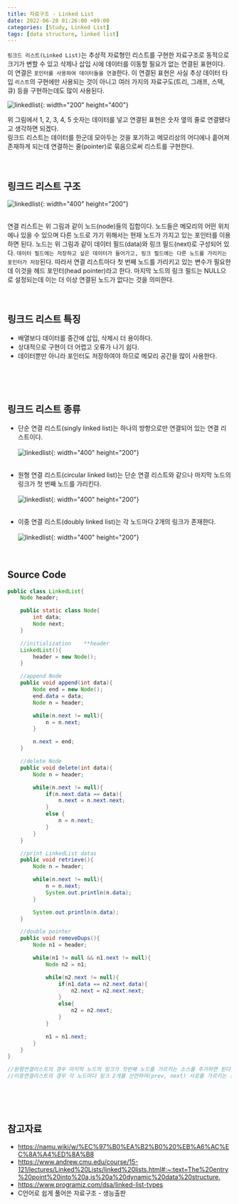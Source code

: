 ```yaml
---
title: 자료구조 - Linked List
date: 2022-06-28 01:26:00 +09:00
categories: [Study, Linked List]
tags: [data structure, linked list]
---
```


`링크드 리스트(Linked List)`는 추상적 자료형인 리스트를 구현한 자료구조로 동적으로 크기가 변할 수 있고 
삭제나 삽입 시에 데이터를 이동할 필요가 없는 연결된 표현이다. 이 연결은 `포인터를 사용하여 데이터들을 연결`한다.
이 연결된 표현은 사실 추상 데이터 타입 `리스트`의 구현에만 사용되는 것이 아니고 여러 가지의 자료구도(트리, 그래프, 스택, 큐)
 등을 구현하는데도 많이 사용된다.

![linkedlist](/assets/img/posts/data-structure/2022-06-28-linked-list-1.png){: width="200" height="400"}<br>

위 그림에서 1, 2, 3, 4, 5 숫자는 데이터를 넣고 연결된 표현은 숫자 옆의 줄로 연결됐다고 생각하면 되겠다.<br>
링크드 리스트는 데이터를 한군데 모아두는 것을 포기하고 메모리상의 어디에나 흩어져 존재하게 되는데 연결하는 줄(pointer)로 묶음으로써 리스트를 구현한다.<br><br><br>

## 링크드 리스트 구조

![linkedlist](/assets/img/posts/data-structure/2022-06-28-linked-list-2.png){: width="400" height="200"}<br><br>

연결 리스트는 위 그림과 같이 노드(node)들의 집합이다. 노드들은 메모리의 어떤 위치에나 있을 수 있으며 다른 노드로 가기 위해서는 현재 노드가 가지고 있는 포인터를 이용하면 된다.
노드는 위 그림과 같이 데이터 필드(data)와 링크 필드(next)로 구성되어 있다. `데이터 필드에는 저장하고 싶은 데이터가 들어가고, 링크 필드에는 다른 노드를 가리키는 포인터가 저장`된다.
따라서 연결 리스트마다 첫 번째 노드를 가리키고 있는 변수가 필요한데 이것을 헤드 포인터(head pointer)라고 한다.
마지막 노드의 링크 필드는 NULL으로 설정되는데 이는 더 이상 연결된 노드가 없다는 것을 의미한다.
<br><br><br>

## 링크드 리스트 특징

<ul>
    <li>배열보다 데이터를 중간에 삽입, 삭제시 더 용이하다.</li>
    <li>상대적으로 구현이 더 어렵고 오류가 나기 쉽다.</li>
    <li>데이터뿐만 아니라 포인터도 저장하여야 하므로 메모리 공간을 많이 사용한다.</li>
</ul>
<br><br><br>

## 링크드 리스트 종류

- 단순 연결 리스트(singly linked list)는 하나의 방향으로만 연결되어 있는 연결 리스트이다.<br><br>
![linkedlist](/assets/img/posts/data-structure/2022-06-28-linked-list-3.png){: width="400" height="200"}<br><br>

- 원형 연결 리스트(circular linked list)는 단순 연결 리스트와 같으나 마지막 노드의 링크가 첫 번째 노드를 가리킨다.<br><br>
![linkedlist](/assets/img/posts/data-structure/2022-06-28-linked-list-4.png){: width="400" height="200"}<br><br>

- 이중 연결 리스트(doubly linked list)는 각 노드마다 2개의 링크가 존재한다.<br><br>
![linkedlist](/assets/img/posts/data-structure/2022-06-28-linked-list-5.png){: width="400" height="200"}<br><br><br>


## Source Code

```java
public class LinkedList{
	Node header;

	public static class Node{
		int data;
		Node next;
	}

	//initialization	**header
	LinkedList(){
		header = new Node();
	}

	//append Node
	public void append(int data){
		Node end = new Node();
		end.data = data;
		Node n = header;

		while(n.next != null){
			n = n.next;
		}

		n.next = end;
	}

	//delete Node
	public void delete(int data){
		Node n = header;

		while(n.next != null){
			if(n.next.data == data){
				n.next = n.next.next;
			}
			else {
				n = n.next;
			}
		}
	}

	//print LinkedList datas
	public void retrieve(){
		Node n = header;

		while(n.next != null){
			n = n.next;
			System.out.println(n.data);
		}

		System.out.println(n.data);
	}

	//double pointer
	public void removeDups(){
		Node n1 = header;

		while(n1 != null && n1.next != null){
			Node n2 = n1;

			while(n2.next != null){
				if(n1.data == n2.next.data){
					n2.next = n2.next.next;
				}
				else{
					n2 = n2.next;
				}
			}

			n1 = n1.next;
		}
	}
}

//원형연결리스트의 경우 마지막 노드의 링크가 첫번째 노드를 가르키는 소스를 추가하면 된다.
//이중연결리스트의 경우 각 노드마다 링크 2개를 선언하여(prev, next) 서로를 가르키는 소스를 추가하면 된다.
```
<br><br><br>



## 참고자료

- <https://namu.wiki/w/%EC%97%B0%EA%B2%B0%20%EB%A6%AC%EC%8A%A4%ED%8A%B8>
- <https://www.andrew.cmu.edu/course/15-121/lectures/Linked%20Lists/linked%20lists.html#:~:text=The%20entry%20point%20into%20a,is%20a%20dynamic%20data%20structure.>
- <https://www.programiz.com/dsa/linked-list-types>
- C언어로 쉽게 풀어쓴 자료구조 - 생능출판